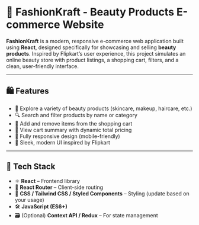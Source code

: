 # 💄 FashionKraft - Beauty Products E-commerce Website

**FashionKraft** is a modern, responsive e-commerce web application built using **React**, designed specifically for showcasing and selling **beauty products**. Inspired by Flipkart’s user experience, this project simulates an online beauty store with product listings, a shopping cart, filters, and a clean, user-friendly interface.

---

## 🛍️ Features

- 🧴 Explore a variety of beauty products (skincare, makeup, haircare, etc.)
- 🔍 Search and filter products by name or category
- 🛒 Add and remove items from the shopping cart
- 🧾 View cart summary with dynamic total pricing
- 📱 Fully responsive design (mobile-friendly)
- 🌈 Sleek, modern UI inspired by Flipkart

---

## 🧰 Tech Stack

- ⚛️ **React** – Frontend library
- 🔁 **React Router** – Client-side routing
- 🎨 **CSS / Tailwind CSS / Styled Components** – Styling (update based on your usage)
- 🛠️ **JavaScript (ES6+)**
- 🗃️ (Optional) **Context API / Redux** – For state management
